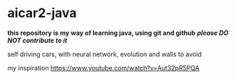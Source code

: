 # aicar2-java

**this repository is my way of learning java, using git and github**
**_please DO NOT contribute to it_**

self driving cars, with neural network, evolution and walls to avoid

my inspiration https://www.youtube.com/watch?v=Aut32pR5PQA

